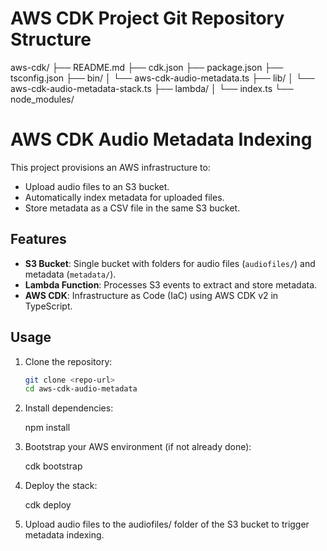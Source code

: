 # AWS CDK Project Git Repository Structure

aws-cdk/
├── README.md
├── cdk.json
├── package.json
├── tsconfig.json
├── bin/
│   └── aws-cdk-audio-metadata.ts
├── lib/
│   └── aws-cdk-audio-metadata-stack.ts
├── lambda/
│   └── index.ts
└── node_modules/


# AWS CDK Audio Metadata Indexing

This project provisions an AWS infrastructure to:
- Upload audio files to an S3 bucket.
- Automatically index metadata for uploaded files.
- Store metadata as a CSV file in the same S3 bucket.

## Features

- **S3 Bucket**: Single bucket with folders for audio files (`audiofiles/`) and metadata (`metadata/`).
- **Lambda Function**: Processes S3 events to extract and store metadata.
- **AWS CDK**: Infrastructure as Code (IaC) using AWS CDK v2 in TypeScript.

## Usage

1. Clone the repository:
   ```bash
   git clone <repo-url>
   cd aws-cdk-audio-metadata

2. Install dependencies:

   npm install


3. Bootstrap your AWS environment (if not already done):

   cdk bootstrap


4. Deploy the stack:

   cdk deploy


5. Upload audio files to the audiofiles/ folder of the S3 bucket to trigger metadata indexing.
